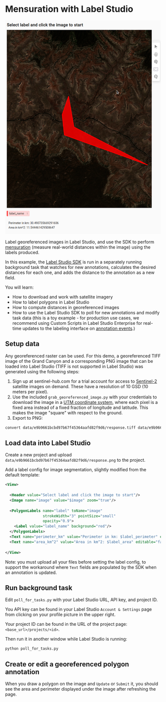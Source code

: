# Mensuration with Label Studio

![screenshot](data/Screenshot%20from%202024-06-14%2009-18-21.png)

Label georeferenced images in Label Studio, and use the SDK to perform [mensuration](https://pro.arcgis.com/en/pro-app/latest/arcpy/image-analyst/mensuration-class.htm) (measure real-world distances within the image) using the labels produced.

In this example, the [Label Studio SDK](https://labelstud.io/sdk/index.html) is run in a separately running background task that watches for new annotations, calculates the desired distances for each one, and adds the distance to the annotation as a new field.

You will learn:

- How to download and work with satellite imagery
- How to label polygons in Label Studio
- How to compute distances in georeferenced images
- How to use the Label Studio SDK to poll for new annotations and modify task data (this is a toy example - for production use cases, we recommend using Custom Scripts in Label Studio Enterprise for real-time updates to the labeling interface on [annotation events](https://labelstud.io/guide/frontend_reference#Annotation-events).)


## Setup data

Any georeferenced raster can be used. For this demo, a georeferenced TIFF image of the Grand Canyon and a corresponding PNG image that can be loaded into Label Studio (TIFF is not supported in Label Studio) was generated using the following steps:

1. Sign up at sentinel-hub.com for a trial account for access to [Sentinel-2](https://en.wikipedia.org/wiki/Sentinel-2) satellite images on demand. These have a resolution of 10 GSD (10 meters per pixel).
2. Use the included `grab_georeferenced_image.py` with your credentials to download the image in a [UTM coordinate system](https://en.wikipedia.org/wiki/Universal_Transverse_Mercator_coordinate_system), where each pixel is a fixed area instead of a fixed fraction of longitude and latitude. This makes the image "square" with respect to the ground.
3. Export to PNG:
```bash
convert data/e9b9661bcbd97b67f45364aafd82f9d6/response.tiff data/e9b9661bcbd97b67f45364aafd82f9d6/response.png
```

## Load data into Label Studio

Create a new project and upload `data/e9b9661bcbd97b67f45364aafd82f9d6/response.png` to the project.

Add a label config for image segmentation, slightly modified from the default template:

```xml
<View>

  <Header value="Select label and click the image to start"/>
  <Image name="image" value="$image" zoom="true"/>

  <PolygonLabels name="label" toName="image"
                 strokeWidth="3" pointSize="small"
                 opacity="0.9">
    <Label value="label_name" background="red"/>
  </PolygonLabels>
  <Text name="perimeter_km" value="Perimeter in km: $label_perimeter" editable="false" />
  <Text name="area_km^2" value="Area in km^2: $label_area" editable="false" />

</View>
```

Note: you must upload all your files before setting the label config, to support the workaround where `Text` fields are populated by the SDK when an annotation is updated.


## Run background task

Edit `poll_for_tasks.py` with your Label Studio URL, API key, and project ID.

You API key can be found in your Label Studio `Account & Settings` page from clicking on your profile picture in the upper right.

Your project ID can be found in the URL of the project page: `<base_url>/projects/<id>`.

Then run it in another window while Label Studio is running:
```bash
python poll_for_tasks.py
```


## Create or edit a georeferenced polygon annotation


When you draw a polygon on the image and `Update` or `Submit` it, you should see the area and perimeter displayed under the image after refreshing the page.

